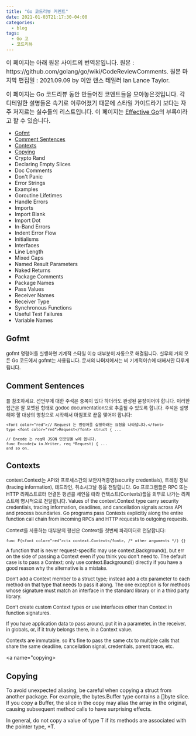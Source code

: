 ```yaml
---
title: "Go 코드리뷰 커멘트"
date: 2021-01-03T21:17:30-04:00
categories:
  - blog
tags:
  - Go 고
  - 코드리뷰
---
```


<font size="3"> 
이 페이지는 아래 원본 사이트의 번역본입니다.  
  원본 : https://github.com/golang/go/wiki/CodeReviewComments.  
  원본 마지막 편집일 : 2021.09.09 by 이안 랜스 테일러 Ian Lance Taylor.  

이 페이지는 Go 코드리뷰 동안 만들어진 코멘트들을 모아놓은것입니다. 각 디테일한 설명들은 속기로 이루어졌기 때문에 스타일 가이드라기 보다는 자주 저지르는 실수들의 리스트입니다.
이 페이지는 [Effective Go](https://go.dev/doc/effective_go)의 부록이라고 할 수 있습니다.  
</font>

* [Gofmt](#gofmt)
* [Comment Sentences](#commentsentences)
* [Contexts](#contexts)
* [Copying](#copying)
* Crypto Rand
* Declaring Empty Slices
* Doc Comments
* Don't Panic
* Error Strings
* Examples
* Goroutine Lifetimes
* Handle Errors
* Imports
* Import Blank
* Import Dot
* In-Band Errors
* Indent Error Flow
* Initialisms
* Interfaces
* Line Length
* Mixed Caps
* Named Result Parameters
* Naked Returns
* Package Comments
* Package Names
* Pass Values
* Receiver Names
* Receiver Type
* Synchronous Functions
* Useful Test Failures
* Variable Names

<a name="gofmt">
  <h2>Gofmt</h2>
  <font size=2> 
  gofmt 명령어를 실행하면 기계적 스타일 이슈 대부분이 자동으로 해결됩니다. 실무의 거의 모든 Go 코드에서 gofmt는 사용됩니다. 문서의 나머지에서는 비 기계적이슈에 대해서만 다루게 됩니다. 
  </font>
</a>

<a name="commentsentences">
  <h2>Comment Sentences</h2>
  <font size=2> 
  <https://golang.org/doc/effective_go.html#commentary>를 참조하세요. 선언부에 대한 주석은 중복이 있다 하더라도 완성된 문장이어야 합니다. 이러한 접근은 잘 포맷된 형태로 godoc documentation으로 추출될 수 있도록 합니다. 주석은 설명해야 할 대상의 명칭으로 시작해서 마침표로 끝을 맺어야 합니다:

  
    <font color="red">// Request 는 명령어를 실행하라는 요청을 나타냅니다.</font>
    type <font color="red">Request</font> struct { ...

    // Encode 는 req의 JSON 인코딩을 w에 씁니다.
    func Encode(w io.Writer, req *Request) { ...
    and so on.
  </font>
</a>

<a name="contexts"> 
  <h2>Contexts</h2>
  <font size=2>
  context.Context는 API와 프로세스간의 보안자격증명(security credentials), 트레킹 정보(tracing information), 데드라인, 취소시그날 등을 전달합니다. Go 프로그램들은 RPC 또는 HTTP 리퀘스트로터 연결돈 펑션콜 체인을 따라 컨텍스트(Contexts)들을 외부로 나가는 리퀘스트에 명시적으로 전달합니다. 
  Values of the context.Context type carry security credentials, tracing information, deadlines, and cancellation signals across API and process boundaries. Go programs pass Contexts explicitly along the entire function call chain from incoming RPCs and HTTP requests to outgoing requests.

  Context를 사용하는 대부분의 펑션은 Context를 첫번째 파라미터로 전달합니다:
  
    func F(<font color="red">ctx context.Context</font>, /* other arguments */) {}
  
  A function that is never request-specific may use context.Background(), but err on the side of passing a Context even if you think you don't need to. The default case is to pass a Context; only use context.Background() directly if you have a good reason why the alternative is a mistake.

  Don't add a Context member to a struct type; instead add a ctx parameter to each method on that type that needs to pass it along. The one exception is for methods whose signature must match an interface in the standard library or in a third party library.

  Don't create custom Context types or use interfaces other than Context in function signatures.

  If you have application data to pass around, put it in a parameter, in the receiver, in globals, or, if it truly belongs there, in a Context value.

  Contexts are immutable, so it's fine to pass the same ctx to multiple calls that share the same deadline, cancellation signal, credentials, parent trace, etc.  
  </font>
</a>
  
<a name="copying>
  <h2>Copying</h2>
  To avoid unexpected aliasing, be careful when copying a struct from another package. For example, the bytes.Buffer type contains a []byte slice. If you copy a Buffer, the slice in the copy may alias the array in the original, causing subsequent method calls to have surprising effects.

  In general, do not copy a value of type T if its methods are associated with the pointer type, *T.
</a>
